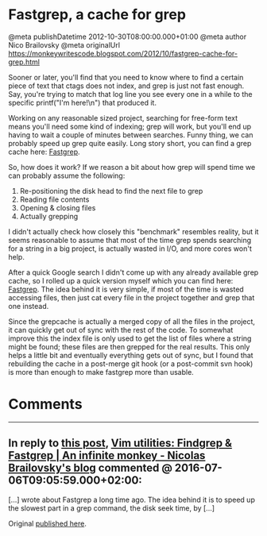 # Fastgrep, a cache for grep

@meta publishDatetime 2012-10-30T08:00:00.000+01:00
@meta author Nico Brailovsky
@meta originalUrl https://monkeywritescode.blogspot.com/2012/10/fastgrep-cache-for-grep.html

Sooner or later, you'll find that you need to know where to find a certain piece of text that ctags does not index, and grep is just not fast enough. Say, you're trying to match that log line you see every one in a while to the specific printf("I'm here!\n") that produced it.

Working on any reasonable sized project, searching for free-form text means you'll need some kind of indexing; grep will work, but you'll end up having to wait a couple of minutes between searches. Funny thing, we can probably speed up grep quite easily. Long story short, you can find a grep cache here: [Fastgrep](https://github.com/nicolasbrailo/Nico.rc/blob/master/fastgrep.sh).

So, how does it work? If we reason a bit about how grep will spend time we can probably assume the following:
1. Re-positioning the disk head to find the next file to grep
2. Reading file contents
3. Opening & closing files
4. Actually grepping

I didn't actually check how closely this "benchmark" resembles reality, but it seems reasonable to assume that most of the time grep spends searching for a string in a big project, is actually wasted in I/O, and more cores won't help.

After a quick Google search I didn't come up with any already available grep cache, so I rolled up a quick version myself which you can find here: [Fastgrep](https://github.com/nicolasbrailo/Nico.rc/blob/master/fastgrep.sh). The idea behind it is very simple, if most of the time is wasted accessing files, then just cat every file in the project together and grep that one instead.

Since the grepcache is actually a merged copy of all the files in the project, it can quickly get out of sync with the rest of the code. To somewhat improve this the index file is only used to get the list of files where a string might be found; these files are then grepped for the real results. This only helps a little bit and eventually everything gets out of sync, but I found that rebuilding the cache in a post-merge git hook (or a post-commit svn hook) is more than enough to make fastgrep more than usable.


# Comments

---
## In reply to [this post](), [Vim utilities: Findgrep & Fastgrep | An infinite monkey - Nicolas Brailovsky&#39;s blog](/md_blog/2016/0706_VimutilitiesFindgrepFastgrep.md) commented @ 2016-07-06T09:05:59.000+02:00:

[...] wrote about Fastgrep a long time ago. The idea behind it is to speed up the slowest part in a grep command, the disk seek time, by [...]

Original [published here](/md_blog/2012/1030_Fastgrepacacheforgrep.md).
